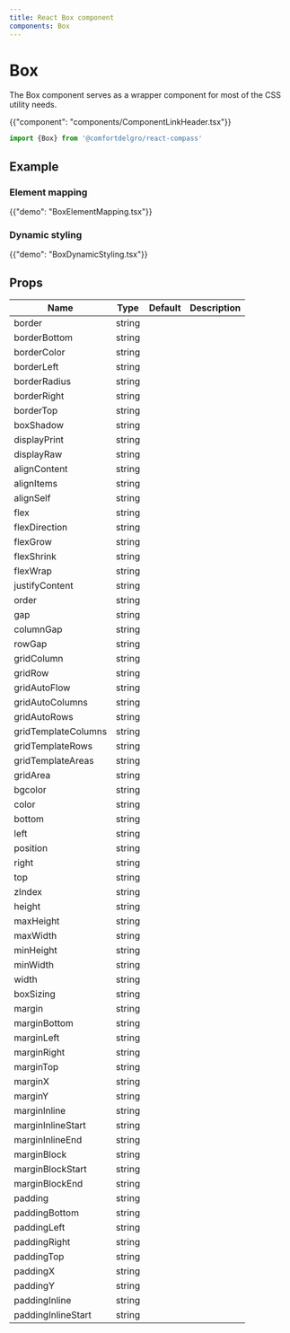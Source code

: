 ```yaml
---
title: React Box component
components: Box
---
```


# Box

<p class="description">The Box component serves as a wrapper component for most of the CSS utility needs.</p>

{{"component": "components/ComponentLinkHeader.tsx"}}

```jsx
import {Box} from '@comfortdelgro/react-compass'
```

## Example

### Element mapping

{{"demo": "BoxElementMapping.tsx"}}

### Dynamic styling

{{"demo": "BoxDynamicStyling.tsx"}}

## Props

| Name                | Type   | Default | Description |
| ------------------- | ------ | ------- | ----------- |
| border              | string |         |             |
| borderBottom        | string |         |             |
| borderColor         | string |         |             |
| borderLeft          | string |         |             |
| borderRadius        | string |         |             |
| borderRight         | string |         |             |
| borderTop           | string |         |             |
| boxShadow           | string |         |             |
| displayPrint        | string |         |             |
| displayRaw          | string |         |             |
| alignContent        | string |         |             |
| alignItems          | string |         |             |
| alignSelf           | string |         |             |
| flex                | string |         |             |
| flexDirection       | string |         |             |
| flexGrow            | string |         |             |
| flexShrink          | string |         |             |
| flexWrap            | string |         |             |
| justifyContent      | string |         |             |
| order               | string |         |             |
| gap                 | string |         |             |
| columnGap           | string |         |             |
| rowGap              | string |         |             |
| gridColumn          | string |         |             |
| gridRow             | string |         |             |
| gridAutoFlow        | string |         |             |
| gridAutoColumns     | string |         |             |
| gridAutoRows        | string |         |             |
| gridTemplateColumns | string |         |             |
| gridTemplateRows    | string |         |             |
| gridTemplateAreas   | string |         |             |
| gridArea            | string |         |             |
| bgcolor             | string |         |             |
| color               | string |         |             |
| bottom              | string |         |             |
| left                | string |         |             |
| position            | string |         |             |
| right               | string |         |             |
| top                 | string |         |             |
| zIndex              | string |         |             |
| height              | string |         |             |
| maxHeight           | string |         |             |
| maxWidth            | string |         |             |
| minHeight           | string |         |             |
| minWidth            | string |         |             |
| width               | string |         |             |
| boxSizing           | string |         |             |
| margin              | string |         |             |
| marginBottom        | string |         |             |
| marginLeft          | string |         |             |
| marginRight         | string |         |             |
| marginTop           | string |         |             |
| marginX             | string |         |             |
| marginY             | string |         |             |
| marginInline        | string |         |             |
| marginInlineStart   | string |         |             |
| marginInlineEnd     | string |         |             |
| marginBlock         | string |         |             |
| marginBlockStart    | string |         |             |
| marginBlockEnd      | string |         |             |
| padding             | string |         |             |
| paddingBottom       | string |         |             |
| paddingLeft         | string |         |             |
| paddingRight        | string |         |             |
| paddingTop          | string |         |             |
| paddingX            | string |         |             |
| paddingY            | string |         |             |
| paddingInline       | string |         |             |
| paddingInlineStart  | string |         |             |
